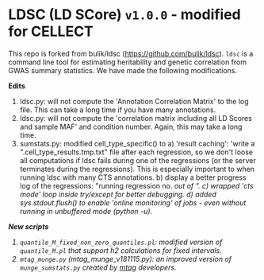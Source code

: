 # LDSC (LD SCore) `v1.0.0` - modified for CELLECT

This repo is forked from bulik/ldsc (https://github.com/bulik/ldsc). `ldsc` is a command line tool for estimating heritability and genetic correlation from GWAS summary statistics. We have made the following modifications.

**Edits**

1. ldsc.py: will not compute the 'Annotation Correlation Matrix' to the log file. This can take a long time if you have many annotations. 
2. ldsc.py: will not compute the 'correlation matrix including all LD Scores and sample MAF' and condition number. Again, this may take a long time.
3. sumstats.py: modified cell_type_specific() to 
        a) 'result caching': 'write a ".cell_type_results.tmp.txt" file after each regression, so we don't loose all computations if ldsc fails during one of the regressions (or the server terminates during the regressions). This is especially important to when running ldsc with many CTS annotations.
        b) display a better progress log of the regressions: "running regression no. <i> out of <N>".
        c) wrapped 'cts mode' loop inside try/except for better debugging.
        d) added sys.stdout.flush() to enable 'online monitoring' of jobs - even without running in unbuffered mode (python -u).

**New scripts**
1. `quantile_M_fixed_non_zero_quantiles.pl`: modified version of `quantile_M.pl` that support h2 calculations for fixed intervals.
2. `mtag_munge.py` (mtag_munge_v181115.py): an improved version of `munge_sumstats.py` created by [mtag](https://github.com/omeed-maghzian/mtag) developers.

